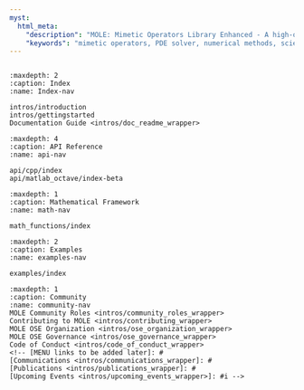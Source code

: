 ```yaml
---
myst:
  html_meta:
    "description": "MOLE: Mimetic Operators Library Enhanced - A high-order mimetic differential operators library for solving PDEs"
    "keywords": "mimetic operators, PDE solver, numerical methods, scientific computing"
---
```


```{include} overview.md
```

```{toctree}
:maxdepth: 2
:caption: Index
:name: Index-nav

intros/introduction
intros/gettingstarted
Documentation Guide <intros/doc_readme_wrapper>
```

```{toctree}
:maxdepth: 4
:caption: API Reference
:name: api-nav

api/cpp/index
api/matlab_octave/index-beta
```

```{toctree}
:maxdepth: 1
:caption: Mathematical Framework
:name: math-nav

math_functions/index
```

```{toctree}
:maxdepth: 2
:caption: Examples
:name: examples-nav

examples/index
```

```{toctree}
:maxdepth: 1
:caption: Community
:name: community-nav
MOLE Community Roles <intros/community_roles_wrapper>
Contributing to MOLE <intros/contributing_wrapper>
MOLE OSE Organization <intros/ose_organization_wrapper>
MOLE OSE Governance <intros/ose_governance_wrapper>
Code of Conduct <intros/code_of_conduct_wrapper>
<!-- [MENU links to be added later]: #
[Communications <intros/communications_wrapper]: #
[Publications <intros/publications_wrapper]: #
[Upcoming Events <intros/upcoming_events_wrapper>]: #i -->
```

<!-- ```{toctree}
:caption: Reference
:hidden:

genindex
``` -->
